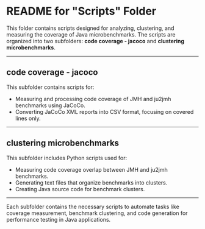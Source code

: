 # README for "Scripts" Folder

This folder contains scripts designed for analyzing, clustering, and measuring the coverage of Java microbenchmarks. The scripts are organized into two subfolders: **code coverage - jacoco** and **clustering microbenchmarks**.

---

## **code coverage - jacoco**
This subfolder contains scripts for:
- Measuring and processing code coverage of JMH and ju2jmh benchmarks using JaCoCo.
- Converting JaCoCo XML reports into CSV format, focusing on covered lines only.

---

## **clustering microbenchmarks**
This subfolder includes Python scripts used for:
- Measuring code coverage overlap between JMH and ju2jmh benchmarks.
- Generating text files that organize benchmarks into clusters.
- Creating Java source code for benchmark clusters.

--- 

Each subfolder contains the necessary scripts to automate tasks like coverage measurement, benchmark clustering, and code generation for performance testing in Java applications.